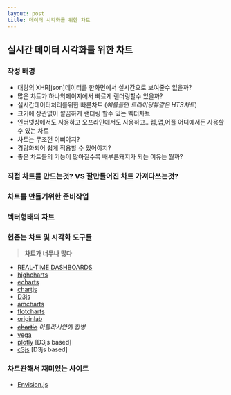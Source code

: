 ```yaml
---
layout: post
title: 데이터 시각화를 위한 차트
---
```


## 실시간 데이터 시각화를 위한 차트

### 작성 배경

- 대량의 XHR[json]데이터를 한화면에서 실시간으로 보여줄수 없을까?
- 많은 챠트가 하나의페이지에서 빠르게 랜더링할수 있을까?
- 실시간데이터처리를위한 빠른차트 (*예를들면 트레이딩뷰같은 HTS차트*)
- 크기에 상관없이 깔끔하게 랜더링 할수 있는 벡터차트
- 인터넷상에서도 사용하고 오프라인에서도 사용하고.. 웹,앱,어플 어디에서든 사용할수 있는 차트
- 차트는 무조껀 이뻐야지?
- 경량화되어 쉽게 적용할 수 있어야지?
- 좋은 차트들의 기능이 많아질수록 배부른돼지가 되는 이유는 뭘까?

### 직접 차트를 만드는것? VS 잘만들어진 차트 가져다쓰는것?

### 차트를 만들기위한 준비작업

### 벡터형태의 차트

### 현존는 차트 및  시각화 도구들

> **차트가 너무나 많다**

- [REAL-TIME DASHBOARDS](https://www.pubnub.com/developers/eon/)
- [highcharts](https://www.highcharts.com/)
- [echarts](https://echarts.apache.org/en/index.html)
- [chartjs](https://www.chartjs.org/)
- [D3js](https://d3js.org/)
- [amcharts](https://www.amcharts.com/)
- [flotcharts](http://www.flotcharts.org/)
- [originlab](https://www.originlab.com/www/products/graphgallery.aspx)
- ~~[chartio](https://chartio.com/)~~ *아틀라시안에 합병*
- [vega](https://vega.github.io/vega/examples/line-chart/)
- [plotly](https://plotly.com/) [D3js based]
- [c3js](https://c3js.org/) [D3js based]

### 차트관해서 재미있는 사이트

- [Envision.js](https://humblesoftware.com/demos/trig)
